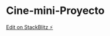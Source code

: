 # Cine-mini-Proyecto

[Edit on StackBlitz ⚡️](https://angular-ivy-rdusuu.stackblitz.iohttps://stackblitz.com/edit/angular-ivy-rdusuu)
